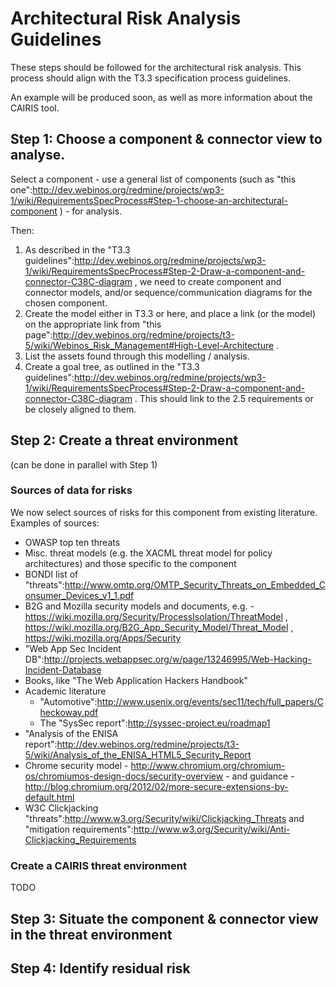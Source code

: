 Architectural Risk Analysis Guidelines
======================================

These steps should be followed for the architectural risk analysis. This process should align with the T3.3 specification process guidelines.

An example will be produced soon, as well as more information about the CAIRIS tool.

Step 1: Choose a component & connector view to analyse.
-------------------------------------------------------

Select a component - use a general list of components (such as "this one":http://dev.webinos.org/redmine/projects/wp3-1/wiki/RequirementsSpecProcess#Step-1-choose-an-architectural-component ) - for analysis.

Then:

1.  As described in the "T3.3 guidelines":http://dev.webinos.org/redmine/projects/wp3-1/wiki/RequirementsSpecProcess#Step-2-Draw-a-component-and-connector-C38C-diagram , we need to create component and connector models, and/or sequence/communication diagrams for the chosen component.
2.  Create the model either in T3.3 or here, and place a link (or the model) on the appropriate link from "this page":http://dev.webinos.org/redmine/projects/t3-5/wiki/Webinos_Risk_Management#High-Level-Architecture .
3.  List the assets found through this modelling / analysis.
4.  Create a goal tree, as outlined in the "T3.3 guidelines":http://dev.webinos.org/redmine/projects/wp3-1/wiki/RequirementsSpecProcess#Step-2-Draw-a-component-and-connector-C38C-diagram . This should link to the 2.5 requirements or be closely aligned to them.

Step 2: Create a threat environment
-----------------------------------

(can be done in parallel with Step 1)

### Sources of data for risks

We now select sources of risks for this component from existing literature. Examples of sources:

-   OWASP top ten threats
-   Misc. threat models (e.g. the XACML threat model for policy architectures) and those specific to the component
-   BONDI list of "threats":http://www.omtp.org/OMTP_Security_Threats_on_Embedded_Consumer_Devices_v1_1.pdf
-   B2G and Mozilla security models and documents, e.g. - https://wiki.mozilla.org/Security/ProcessIsolation/ThreatModel , https://wiki.mozilla.org/B2G_App_Security_Model/Threat_Model , https://wiki.mozilla.org/Apps/Security
-   "Web App Sec Incident DB":http://projects.webappsec.org/w/page/13246995/Web-Hacking-Incident-Database
-   Books, like "The Web Application Hackers Handbook"
-   Academic literature
    -   "Automotive":http://www.usenix.org/events/sec11/tech/full_papers/Checkoway.pdf
    -   The "SysSec report":http://syssec-project.eu/roadmap1
-   "Analysis of the ENISA report":http://dev.webinos.org/redmine/projects/t3-5/wiki/Analysis_of_the_ENISA_HTML5_Security_Report
-   Chrome security model - http://www.chromium.org/chromium-os/chromiumos-design-docs/security-overview - and guidance - http://blog.chromium.org/2012/02/more-secure-extensions-by-default.html
-   W3C Clickjacking "threats":http://www.w3.org/Security/wiki/Clickjacking_Threats and "mitigation requirements":http://www.w3.org/Security/wiki/Anti-Clickjacking_Requirements

### Create a CAIRIS threat environment

TODO

Step 3: Situate the component & connector view in the threat environment
------------------------------------------------------------------------

Step 4: Identify residual risk
------------------------------
